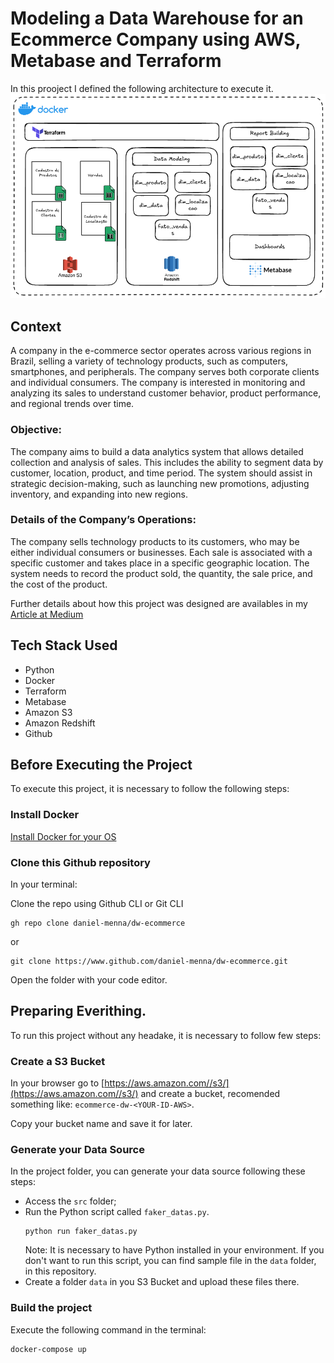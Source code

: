 # Modeling a Data Warehouse for an Ecommerce Company using AWS, Metabase and Terraform

In this prooject I defined the following architecture to execute it.
![Architecture Defined](./pics/architecture.png)

## Context
A company in the e-commerce sector operates across various regions in Brazil, selling a variety of technology products, such as computers, smartphones, and peripherals. The company serves both corporate clients and individual consumers. The company is interested in monitoring and analyzing its sales to understand customer behavior, product performance, and regional trends over time.

### Objective:
The company aims to build a data analytics system that allows detailed collection and analysis of sales. This includes the ability to segment data by customer, location, product, and time period. The system should assist in strategic decision-making, such as launching new promotions, adjusting inventory, and expanding into new regions.

### Details of the Company’s Operations:
The company sells technology products to its customers, who may be either individual consumers or businesses. Each sale is associated with a specific customer and takes place in a specific geographic location. The system needs to record the product sold, the quantity, the sale price, and the cost of the product.

Further details about how this project was designed are availables in my [Article at Medium](https://www.medium.com/@data-menna)

## Tech Stack Used
- Python
- Docker
- Terraform
- Metabase
- Amazon S3
- Amazon Redshift
- Github

## Before Executing the Project
To execute this project, it is necessary to follow the following steps:

### Install Docker
[Install Docker for your OS](https://docs.docker.com/desktop/)

### Clone this Github repository
In your terminal:

Clone the repo using Github CLI or Git CLI
```
gh repo clone daniel-menna/dw-ecommerce
```
or

```
git clone https://www.github.com/daniel-menna/dw-ecommerce.git
```
Open the folder with your code editor.

## Preparing Everithing.
To run this project without any headake, it is necessary to follow few steps:

### Create a S3 Bucket
In your browser go to [https://aws.amazon.com//s3/](https://aws.amazon.com//s3/) and create a bucket, recomended something like: `ecommerce-dw-<YOUR-ID-AWS>`.

Copy your bucket name and save it for later.

### Generate your Data Source
In the project folder, you can generate your data source following these steps:
- Access the `src` folder;
- Run the Python script called `faker_datas.py`.
    ```
    python run faker_datas.py
    ```
    Note: It is necessary to have Python installed in your environment. If you don't want to run this script, you can find sample file in the `data` folder, in this repository.
- Create a folder `data` in you S3 Bucket and upload these files there.




### Build the project
Execute the following command in the terminal:
```
docker-compose up
```

